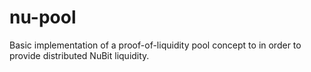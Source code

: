 # nu-pool
Basic implementation of a proof-of-liquidity pool concept to in order to provide distributed NuBit liquidity.
